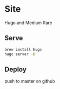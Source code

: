 # Site

Hugo and Medium Rare

## Serve

```bash
brew install hugo
hugo server -D
```

## Deploy

push to master on github
